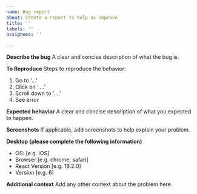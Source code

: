 ```yaml
---
name: Bug report
about: Create a report to help us improve
title: ''
labels: ''
assignees: ''

---
```


**Describe the bug**
A clear and concise description of what the bug is.

**To Reproduce**
Steps to reproduce the behavior:
1. Go to '...'
2. Click on '....'
3. Scroll down to '....'
4. See error

**Expected behavior**
A clear and concise description of what you expected to happen.

**Screenshots**
If applicable, add screenshots to help explain your problem.

**Desktop (please complete the following information)**

- OS: [e.g. iOS]
- Browser [e.g. chrome, safari]
- React Version [e.g. 18.2.0]
- Version [e.g. 6]

**Additional context**
Add any other context about the problem here.
